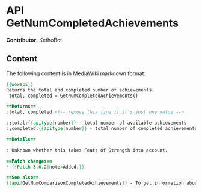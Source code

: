 # API GetNumCompletedAchievements

**Contributor:** KethoBot

## Content

The following content is in MediaWiki markdown format:

```mediawiki
{{wowapi}}
Returns the total and completed number of achievements.
 total, completed = GetNumCompletedAchievements()

==Returns==
:total, completed <!-- remove this line if it's just one value -->

:;total:{{apitype|number}} - total number of available achievements
:;completed:{{apitype|number}} - total number of completed achievements

==Details==

: Unknown whether this takes Feats of Strength into account.

==Patch changes==
* {{Patch 3.0.2|note=Added.}}

==See also==
{{api|GetNumComparisonCompletedAchievements}} - To get information about another player's progress
```